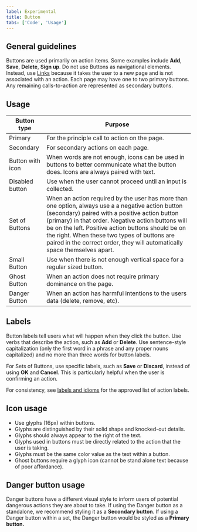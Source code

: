 ```yaml
---
label: Experimental
title: Button
tabs: ['Code', 'Usage']
---
```


## General guidelines

Buttons are used primarily on action items. Some examples include **Add**, **Save**, **Delete**, **Sign up**. Do not use Buttons as navigational elements. Instead, use [Links](/components/link) because it takes the user to a new page and is not associated with an action. Each page may have one to two primary buttons. Any remaining calls-to-action are represented as secondary buttons.

## Usage

| Button type      | Purpose                                                                                                                                                                                                                                                                                                                                                                                     |
| ---------------- | ------------------------------------------------------------------------------------------------------------------------------------------------------------------------------------------------------------------------------------------------------------------------------------------------------------------------------------------------------------------------------------------- |
| Primary          | For the principle call to action on the page.                                                                                                                                                                                                                                                                                                                                               |
| Secondary        | For secondary actions on each page.                                                                                                                                                                                                                                                                                                                                                         |
| Button with icon | When words are not enough, icons can be used in buttons to better communicate what the button does. Icons are always paired with text.                                                                                                                                                                                                                                                      |
| Disabled button  | Use when the user cannot proceed until an input is collected.                                                                                                                                                                                                                                                                                                                               |
| Set of Buttons   | When an action required by the user has more than one option, always use a a negative action button (secondary) paired with a positive action button (primary) in that order. Negative action buttons will be on the left. Positive action buttons should be on the right. When these two types of buttons are paired in the correct order, they will automatically space themselves apart. |
| Small Button     | Use when there is not enough vertical space for a regular sized button.                                                                                                                                                                                                                                                                                                                     |
| Ghost Button     | When an action does not require primary dominance on the page.                                                                                                                                                                                                                                                                                                                              |
| Danger Button    | When an action has harmful intentions to the users data (delete, remove, etc).                                                                                                                                                                                                                                                                                                              |

## Labels

Button labels tell users what will happen when they click the button. Use verbs that describe the action, such as **Add** or **Delete**. Use sentence-style capitalization (only the first word in a phrase and any proper nouns capitalized) and no more than three words for button labels.

For Sets of Buttons, use specific labels, such as **Save** or **Discard**, instead of using **OK** and **Cancel**. This is particularly helpful when the user is confirming an action.

For consistency, see [labels and idioms](/guidelines/content/glossary) for the approved list of action labels.

## Icon usage

- Use glyphs (16px) within buttons.
- Glyphs are distinguished by their solid shape and knocked-out details.
- Glyphs should always appear to the right of the text.
- Glyphs used in buttons must be directly related to the action that the user is taking.
- Glyphs must be the same color value as the text within a button.
- Ghost buttons require a glyph icon (cannot be stand alone text because of poor affordance).

## Danger button usage

Danger buttons have a different visual style to inform users of potential dangerous actions they are about to take. If using the Danger button as a standalone, we recommend styling it as a **Secondary button**. If using a Danger button within a set, the Danger button would be styled as a **Primary button.**

